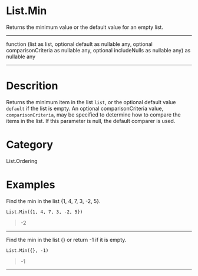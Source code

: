 ﻿# List.Min
Returns the minimum value or the default value for an empty list.
***
function (list as list, optional default as nullable any, optional comparisonCriteria as nullable any, optional includeNulls as nullable any) as nullable any
***
# Descrition 
Returns the minimum item in the list <code>list</code>, or the optional default value <code>default</code> if the list is empty. 
    An optional comparisonCriteria value, <code>comparisonCriteria</code>, may be specified to determine how to compare the items in the list. If this parameter is null, the default comparer is used.
# Category 
List.Ordering
# Examples 
Find the min in the list {1, 4, 7, 3, -2, 5}.
```
List.Min({1, 4, 7, 3, -2, 5})
```
> -2
***
Find the min in the list {} or return -1 if it is empty. 
```
List.Min({}, -1)
```
> -1
***
